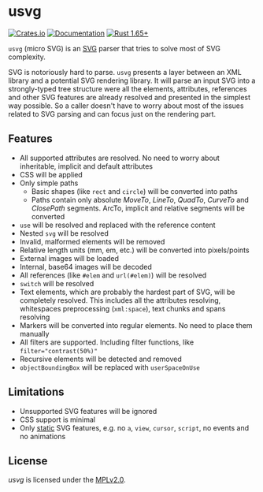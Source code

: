 # usvg
[![Crates.io](https://img.shields.io/crates/v/usvg.svg)](https://crates.io/crates/usvg)
[![Documentation](https://docs.rs/usvg/badge.svg)](https://docs.rs/usvg)
[![Rust 1.65+](https://img.shields.io/badge/rust-1.65+-orange.svg)](https://www.rust-lang.org)

`usvg` (micro SVG) is an [SVG] parser that tries to solve most of SVG complexity.

SVG is notoriously hard to parse. `usvg` presents a layer between an XML library and
a potential SVG rendering library. It will parse an input SVG into a strongly-typed tree structure
were all the elements, attributes, references and other SVG features are already resolved
and presented in the simplest way possible.
So a caller doesn't have to worry about most of the issues related to SVG parsing
and can focus just on the rendering part.

## Features

- All supported attributes are resolved.
  No need to worry about inheritable, implicit and default attributes
- CSS will be applied
- Only simple paths
  - Basic shapes (like `rect` and `circle`) will be converted into paths
  - Paths contain only absolute *MoveTo*, *LineTo*, *QuadTo*, *CurveTo* and *ClosePath* segments.
    ArcTo, implicit and relative segments will be converted
- `use` will be resolved and replaced with the reference content
- Nested `svg` will be resolved
- Invalid, malformed elements will be removed
- Relative length units (mm, em, etc.) will be converted into pixels/points
- External images will be loaded
- Internal, base64 images will be decoded
- All references (like `#elem` and `url(#elem)`) will be resolved
- `switch` will be resolved
- Text elements, which are probably the hardest part of SVG, will be completely resolved.
  This includes all the attributes resolving, whitespaces preprocessing (`xml:space`),
  text chunks and spans resolving
- Markers will be converted into regular elements. No need to place them manually
- All filters are supported. Including filter functions, like `filter="contrast(50%)"`
- Recursive elements will be detected and removed
- `objectBoundingBox` will be replaced with `userSpaceOnUse`

## Limitations

- Unsupported SVG features will be ignored
- CSS support is minimal
- Only [static](http://www.w3.org/TR/SVG11/feature#SVG-static) SVG features,
  e.g. no `a`, `view`, `cursor`, `script`, no events and no animations

## License

*usvg* is licensed under the [MPLv2.0](https://www.mozilla.org/en-US/MPL/).

[SVG]: https://en.wikipedia.org/wiki/Scalable_Vector_Graphics
